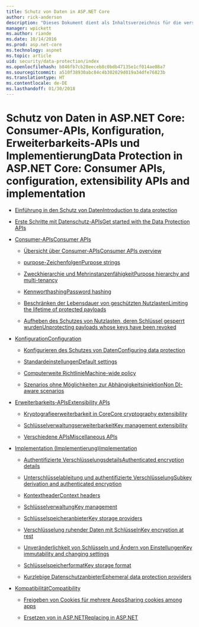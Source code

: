 ```yaml
---
title: Schutz von Daten in ASP.NET Core
author: rick-anderson
description: "Dieses Dokument dient als Inhaltsverzeichnis für die verschiedenen Themen zum Schutz von Daten in ASP.NET Core."
manager: wpickett
ms.author: riande
ms.date: 10/14/2016
ms.prod: asp.net-core
ms.technology: aspnet
ms.topic: article
uid: security/data-protection/index
ms.openlocfilehash: b846fb7cb28eeceb8c0bdb47135e1cf014ae08a7
ms.sourcegitcommit: a510f38930abc84c4b302029d019a34dfe76823b
ms.translationtype: HT
ms.contentlocale: de-DE
ms.lasthandoff: 01/30/2018
---
```

# <a name="data-protection-in-aspnet-core-consumer-apis-configuration-extensibility-apis-and-implementation"></a><span data-ttu-id="a9c8b-103">Schutz von Daten in ASP.NET Core: Consumer-APIs, Konfiguration, Erweiterbarkeits-APIs und Implementierung</span><span class="sxs-lookup"><span data-stu-id="a9c8b-103">Data Protection in ASP.NET Core: Consumer APIs, configuration, extensibility APIs and implementation</span></span>

* [<span data-ttu-id="a9c8b-104">Einführung in den Schutz von Daten</span><span class="sxs-lookup"><span data-stu-id="a9c8b-104">Introduction to data protection</span></span>](introduction.md)

* [<span data-ttu-id="a9c8b-105">Erste Schritte mit Datenschutz-APIs</span><span class="sxs-lookup"><span data-stu-id="a9c8b-105">Get started with the Data Protection APIs</span></span>](using-data-protection.md)

* [<span data-ttu-id="a9c8b-106">Consumer-APIs</span><span class="sxs-lookup"><span data-stu-id="a9c8b-106">Consumer APIs</span></span>](consumer-apis/index.md)

  * [<span data-ttu-id="a9c8b-107">Übersicht über Consumer-APIs</span><span class="sxs-lookup"><span data-stu-id="a9c8b-107">Consumer APIs overview</span></span>](consumer-apis/overview.md)

  * [<span data-ttu-id="a9c8b-108">purpose-Zeichenfolgen</span><span class="sxs-lookup"><span data-stu-id="a9c8b-108">Purpose strings</span></span>](consumer-apis/purpose-strings.md)

  * [<span data-ttu-id="a9c8b-109">Zweckhierarchie und Mehrinstanzenfähigkeit</span><span class="sxs-lookup"><span data-stu-id="a9c8b-109">Purpose hierarchy and multi-tenancy</span></span>](consumer-apis/purpose-strings-multitenancy.md)

  * [<span data-ttu-id="a9c8b-110">Kennworthashing</span><span class="sxs-lookup"><span data-stu-id="a9c8b-110">Password hashing</span></span>](consumer-apis/password-hashing.md)

  * [<span data-ttu-id="a9c8b-111">Beschränken der Lebensdauer von geschützten Nutzlasten</span><span class="sxs-lookup"><span data-stu-id="a9c8b-111">Limiting the lifetime of protected payloads</span></span>](consumer-apis/limited-lifetime-payloads.md)

  * [<span data-ttu-id="a9c8b-112">Aufheben des Schutzes von Nutzlasten, deren Schlüssel gesperrt wurden</span><span class="sxs-lookup"><span data-stu-id="a9c8b-112">Unprotecting payloads whose keys have been revoked</span></span>](consumer-apis/dangerous-unprotect.md)

* [<span data-ttu-id="a9c8b-113">Konfiguration</span><span class="sxs-lookup"><span data-stu-id="a9c8b-113">Configuration</span></span>](configuration/index.md)

  * [<span data-ttu-id="a9c8b-114">Konfigurieren des Schutzes von Daten</span><span class="sxs-lookup"><span data-stu-id="a9c8b-114">Configuring data protection</span></span>](configuration/overview.md)

  * [<span data-ttu-id="a9c8b-115">Standardeinstellungen</span><span class="sxs-lookup"><span data-stu-id="a9c8b-115">Default settings</span></span>](configuration/default-settings.md)

  * [<span data-ttu-id="a9c8b-116">Computerweite Richtlinie</span><span class="sxs-lookup"><span data-stu-id="a9c8b-116">Machine-wide policy</span></span>](configuration/machine-wide-policy.md)

  * [<span data-ttu-id="a9c8b-117">Szenarios ohne Möglichkeiten zur Abhängigkeitsinjektion</span><span class="sxs-lookup"><span data-stu-id="a9c8b-117">Non DI-aware scenarios</span></span>](configuration/non-di-scenarios.md)

* [<span data-ttu-id="a9c8b-118">Erweiterbarkeits-APIs</span><span class="sxs-lookup"><span data-stu-id="a9c8b-118">Extensibility APIs</span></span>](extensibility/index.md)

  * [<span data-ttu-id="a9c8b-119">Kryptografieerweiterbarkeit in Core</span><span class="sxs-lookup"><span data-stu-id="a9c8b-119">Core cryptography extensibility</span></span>](extensibility/core-crypto.md)

  * [<span data-ttu-id="a9c8b-120">Schlüsselverwaltungserweiterbarkeit</span><span class="sxs-lookup"><span data-stu-id="a9c8b-120">Key management extensibility</span></span>](extensibility/key-management.md)

  * [<span data-ttu-id="a9c8b-121">Verschiedene APIs</span><span class="sxs-lookup"><span data-stu-id="a9c8b-121">Miscellaneous APIs</span></span>](extensibility/misc-apis.md)

* [<span data-ttu-id="a9c8b-122">Implementation (Implementierung)</span><span class="sxs-lookup"><span data-stu-id="a9c8b-122">Implementation</span></span>](implementation/index.md)

  * [<span data-ttu-id="a9c8b-123">Authentifizierte Verschlüsselungsdetails</span><span class="sxs-lookup"><span data-stu-id="a9c8b-123">Authenticated encryption details</span></span>](implementation/authenticated-encryption-details.md)

  * [<span data-ttu-id="a9c8b-124">Unterschlüsselableitung und authentifizierte Verschlüsselung</span><span class="sxs-lookup"><span data-stu-id="a9c8b-124">Subkey derivation and authenticated encryption</span></span>](implementation/subkeyderivation.md)

  * [<span data-ttu-id="a9c8b-125">Kontextheader</span><span class="sxs-lookup"><span data-stu-id="a9c8b-125">Context headers</span></span>](implementation/context-headers.md)

  * [<span data-ttu-id="a9c8b-126">Schlüsselverwaltung</span><span class="sxs-lookup"><span data-stu-id="a9c8b-126">Key management</span></span>](implementation/key-management.md)

  * [<span data-ttu-id="a9c8b-127">Schlüsselspeicheranbieter</span><span class="sxs-lookup"><span data-stu-id="a9c8b-127">Key storage providers</span></span>](implementation/key-storage-providers.md)

  * [<span data-ttu-id="a9c8b-128">Verschlüsselung ruhender Daten mit Schlüsseln</span><span class="sxs-lookup"><span data-stu-id="a9c8b-128">Key encryption at rest</span></span>](implementation/key-encryption-at-rest.md)

  * [<span data-ttu-id="a9c8b-129">Unveränderlichkeit von Schlüsseln und Ändern von Einstellungen</span><span class="sxs-lookup"><span data-stu-id="a9c8b-129">Key immutability and changing settings</span></span>](implementation/key-immutability.md)

  * [<span data-ttu-id="a9c8b-130">Schlüsselspeicherformat</span><span class="sxs-lookup"><span data-stu-id="a9c8b-130">Key storage format</span></span>](implementation/key-storage-format.md)

  * [<span data-ttu-id="a9c8b-131">Kurzlebige Datenschutzanbieter</span><span class="sxs-lookup"><span data-stu-id="a9c8b-131">Ephemeral data protection providers</span></span>](implementation/key-storage-ephemeral.md)

* [<span data-ttu-id="a9c8b-132">Kompatibilität</span><span class="sxs-lookup"><span data-stu-id="a9c8b-132">Compatibility</span></span>](compatibility/index.md)

  * [<span data-ttu-id="a9c8b-133">Freigeben von Cookies für mehrere Apps</span><span class="sxs-lookup"><span data-stu-id="a9c8b-133">Sharing cookies among apps</span></span>](xref:security/data-protection/compatibility/cookie-sharing)

  * [<span data-ttu-id="a9c8b-134">Ersetzen von <machineKey> in ASP.NET</span><span class="sxs-lookup"><span data-stu-id="a9c8b-134">Replacing <machineKey> in ASP.NET</span></span>](xref:security/data-protection/compatibility/replacing-machinekey)
